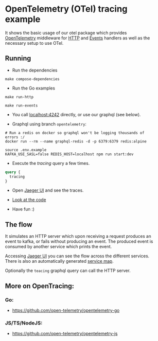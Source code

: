 # OpenTelemetry (OTel) tracing example

It shows the basic usage of our otel package which provides [OpenTelemetry](https://opentelemetry.io/)
middleware for [HTTP](https://golang.org/pkg/net/http/#Handler)
and [Events](https://github.com/blacklane/go-libs/blob/master/x/events/events.go#L14) 
handlers as well as the necessary setup to use OTel.

## Running

- Run the dependencies

```shell
make compose-dependencies
```

- Run the Go examples

```shell
make run-http
```

```shell
make run-events
```

 - You call [localhost:4242](http://localhost:4242/) directly, or use our graphql (see below).

 - Graphql using branch `opentelemetry`:

```shell
# Run a redis on docker so graphql won't be logging thousands of errors :/
docker run --rm --name graphql-redis -d -p 6379:6379 redis:alpine
```

```shell
source .env.example
KAFKA_USE_SASL=false REDIS_HOST=localhost npm run start:dev
```

 - Execute the _tracing_ query a few times.
```graphql
query {
  tracing
}
```

 - Open [Jaeger UI](http://localhost:16686/search) and see the traces.

 - [Look at the code](https://github.com/blacklane/go-libs/tree/opentelemetry/otel/examples/cmd)

 - Have fun :)


## The flow

It simulates an HTTP server which upon receiving a request produces an event to kafka, or fails without producing an event.
The produced event is consumed by another service which prints the event.

Accessing [Jaeger UI](http://localhost:16686/search) you can see the flow across
the different services. There is also an automatically generated [service map](http://localhost:16686/dependencies).

Optionally the `teacing` graphql query can call the HTTP server.

## More on OpenTracing:
### Go:
- https://github.com/open-telemetry/opentelemetry-go

### JS/TS/NodeJS:
- https://github.com/open-telemetry/opentelemetry-js
